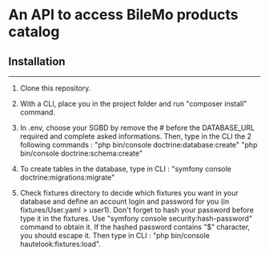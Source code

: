 # An API to access BileMo products catalog

## Installation
----------------

1) Clone this repository.

2) With a CLI, place you in the project folder and run "composer install" command.

3) In .env, choose your SGBD by remove the # before the DATABASE_URL required and complete asked informations. Then, type in the CLI the 2 following commands :
"php bin/console doctrine:database:create" 
"php bin/console doctrine:schema:create" 

4) To create tables in the database, type in CLI : 
"symfony console doctrine:migrations:migrate" 

5) Check fixtures directory to decide which fixtures you want in your database and define an account login and password for you (in fixtures/User.yaml > user1).
Don't forget to hash your password before type it in the fixtures. Use "symfony console security:hash-password" command to obtain it. If the hashed password contains "$" character, you should escape it.
Then type in CLI : "php bin/console hautelook:fixtures:load".